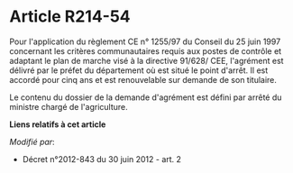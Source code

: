 # Article R214-54

Pour l'application du règlement CE n° 1255/97 du Conseil du 25 juin 1997 concernant les critères communautaires requis aux
postes de contrôle et adaptant le plan de marche visé à la directive 91/628/ CEE, l'agrément est délivré par le préfet du
département où est situé le point d'arrêt. Il est accordé pour cinq ans et est renouvelable sur demande de son titulaire. 

Le contenu du dossier de la demande d'agrément est défini par arrêté du ministre chargé de l'agriculture.

**Liens relatifs à cet article**

_Modifié par_:

  - Décret n°2012-843 du 30 juin 2012 - art. 2
